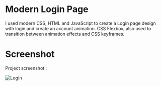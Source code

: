 # Modern Login Page
I used modern CSS, HTML and JavaScript to create a Login page design with login and create an account animation. CSS Flexbox, also used to transition between animation effects and CSS keyframes.

# Screenshot
Project screenshot :

![LogIn](https://github.com/SummerJyl/Login-Page/assets/137237074/423b61bd-12ed-47d5-bd55-abfc8db04d0e)

